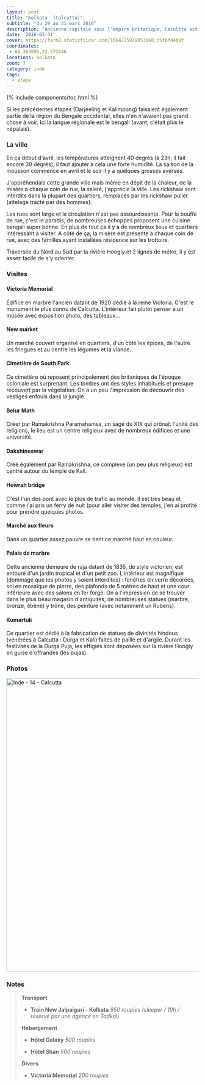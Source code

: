 ```yaml
---
layout: post
title: "Kolkata  (Calcutta)"
subtitle: "du 29 au 31 mars 2016"
description: "Ancienne capitale sous l'empire britanique, Cacultta est la 2 ème ville du pays et est considérée comme la capitale culturelle du pays."
date: '2016-03-31'
cover: https://farm2.staticflickr.com/1664/25939053060_c5fbfd4b9f
coordinates:
 - 88.363895,22.572646
locations: kolkata
zoom: 7
category: inde
tags:
  - etape
---
```


{% include components/toc.html %}

Si les précédentes étapes (Darjeeling et Kalimpong) faisaient également partie de la région du Bengale occidental, elles n'en n'avaient pas grand chose à voir. Ici la langue régionale est le bengali (avant, c'était plus le népalais).

### La ville

En ça début d'avril, les températures atteignent 40 degrés  (à 23h, il fait encore 30 degrés), il faut ajouter à cela  une forte humidité. La saison de la mousson commence en avril et le soir il y a quelques grosses averses.

J'appréhendais cette grande ville mais même en dépit de la chaleur, de la misère à chaque coin de rue, la saleté, j'apprécie la ville. Les rickshaw sont interdits dans la plupart des quartiers, remplacés par les rickshaw puller  (attelage tracté par des hommes). 

Les rues sont large et la circulation n'est pas assourdissante. Pour la bouffe de rue, c'est le paradis, de nombreuses échoppes proposent une cuisine bengali super bonne. En plus de tout ça il y a de nombreux lieux et quartiers intéressant à visiter. A côté de ça, la misère est présente à chaque coin de rue, avec des familles ayant installées résidence sur les trottoirs.

Traversée du Nord au Sud par la rivière Hoogly et 2 lignes de métro, il y est assez facile de s'y orienter.

### Visites

#### Victoria Memorial

Édifice en marbre  l'ancien datant de 1920 dédié à la reine Victoria. C'est le monument le plus connu de Calcutta. L'intérieur fait plutôt penser à un musée avec exposition photo, des tableaux...

#### New market

Un marché couvert organisé en quartiers, d'un côté les épices, de l'autre les fringues et au centre les légumes et la viande.

#### Cimetière de South Park

Ce cimetière où reposent principalement des britaniques de l'époque coloniale est surprenant. Les tombes ont des styles inhabituels et presque recouvert par la végétation. On a un peu l'impression de découvrir des vestiges enfouis dans la jungle.

#### Belur Math

Créer par Ramakrishna Paramahamsa, un sage du XIX qui prônait l'unité des religions, le lieu est un centre religieux avec de nombreux édifices et une université.

#### Dakshineswar

Créé également par Ramakrishna, ce complexe (un peu plus religieux) est centré autour du temple de Kali.

#### Howrah bridge

C'est l'un des pont avec le plus de trafic au monde. Il est très beau et comme j'ai pris un ferry de nuit (pour aller visiter des temples, j'en ai profité pour prendre quelques photos.

#### Marché aux fleurs

Dans un quartier assez pauvre se tient ce marché haut en couleur.

#### Palais de marbre

Cette ancienne demeure de raja datant de 1835, de style victorien, est entouré d'un jardin tropical et d'un petit zoo. L'intérieur est magnifique (dommage que les photos y soient interdites) : fenêtres en verre décorées, sol en mosaïque de pierre, des plafonds de 5 mètres de haut et une cour intérieure avec des salons en fer forgé. On a l'impression de se trouver dans le plus beau magasin d'antiquités, de nombreuses statues (marbre, bronze, ébène) y trône, des peinture (avec notamment un Rubens).

#### Kumartuli

Ce quartier est dédié à la fabrication de statues de divinités hindous (vénérées à Calcutta : Durga et Kali) faites de paille et d'argile. Durant les festivités de la Durga Puja, les effigies sont déposées sur la rivière Hoogly en guise d'offrandes (les pujas).

### Photos 

<a data-flickr-embed="true"  href="https://www.flickr.com/photos/planitude/albums/72157664435608303" title="Inde - 14 - Calcutta"><img src="https://farm2.staticflickr.com/1656/25606825204_023107ab0d_b.jpg" width="1024" height="768" alt="Inde - 14 - Calcutta"></a><script async src="//embedr.flickr.com/assets/client-code.js" charset="utf-8"></script>

### Notes

>**Transport**
>
>- **Train New Jalpaiguri - Kolkata** *950 roupies (sleeper / 10h / réservé par une agence en Tadkal)*
>
>**Hébergement**
>
>- **Hôtel Galaxy** *500 roupies*
>
>- **Hôtel Shan** *500 roupies*
>
>**Divers**
>
>- **Victoria Memorial** *200 roupies*
